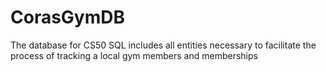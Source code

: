 # CorasGymDB
The database for CS50 SQL includes all entities necessary to facilitate the process of tracking a local gym members and memberships
